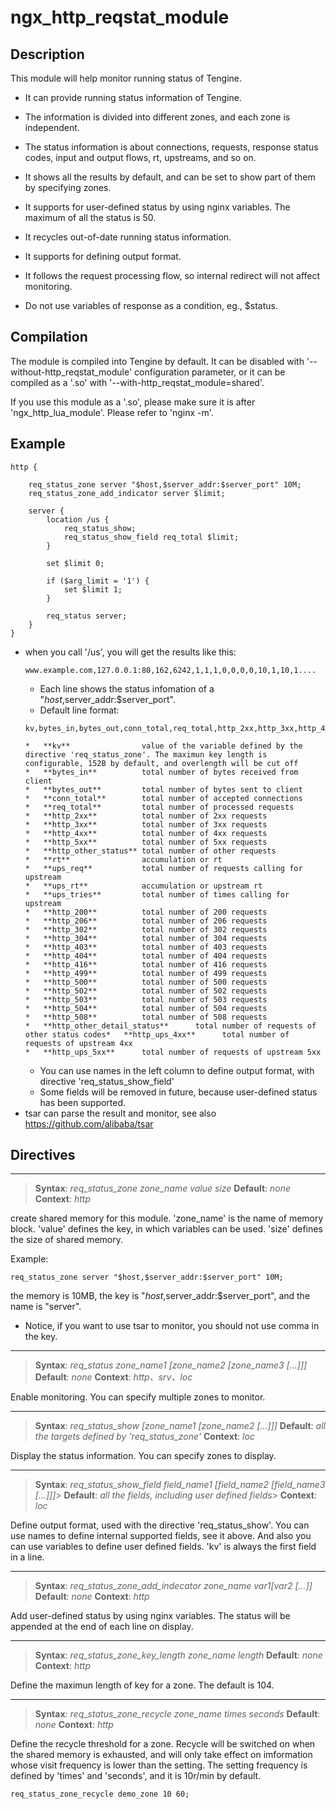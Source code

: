 # ngx_http_reqstat_module

## Description

This module will help monitor running status of Tengine.

*   It can provide running status information of Tengine.

*   The information is divided into different zones, and each zone is independent.

*   The status information is about connections, requests, response status codes, input and output flows,
rt, upstreams, and so on.

*   It shows all the results by default, and can be set to show part of them by specifying zones.

*   It supports for user-defined status by using nginx variables. The maximum of all the status is 50.

*   It recycles out-of-date running status information.

*   It supports for defining output format.

*   It follows the request processing flow, so internal redirect will not affect monitoring.

*   Do not use variables of response as a condition, eg., $status.

## Compilation

The module is compiled into Tengine by default. It can be disabled with '--without-http_reqstat_module'
configuration parameter, or it can be compiled as a '.so' with '--with-http_reqstat_module=shared'.

If you use this module as a '.so', please make sure it is after 'ngx_http_lua_module'. Please refer to
'nginx -m'.

## Example

```
http {

    req_status_zone server "$host,$server_addr:$server_port" 10M;
    req_status_zone_add_indicator server $limit;

    server {
        location /us {
            req_status_show;
            req_status_show_field req_total $limit;
        }

        set $limit 0;

        if ($arg_limit = '1') {
            set $limit 1;
        }

        req_status server;
    }
}
```

*   when you call '/us', you will get the results like this:
    ```
    www.example.com,127.0.0.1:80,162,6242,1,1,1,0,0,0,0,10,1,10,1....
    ```
    *   Each line shows the status infomation of a "$host,$server_addr:$server_port".
    *   Default line format:
    ```
    kv,bytes_in,bytes_out,conn_total,req_total,http_2xx,http_3xx,http_4xx,http_5xx,http_other_status,rt,ups_req,ups_rt,ups_tries,http_200,http_206,http_302,http_304,http_403,http_404,http_416,http_499,http_500,http_502,http_503,http_504,http_508,http_other_detail_status,http_ups_4xx,http_ups_5xx
    ```
        *   **kv**                value of the variable defined by the directive 'req_status_zone'. The maximun key length is configurable, 152B by default, and overlength will be cut off
        *   **bytes_in**          total number of bytes received from client
        *   **bytes_out**         total number of bytes sent to client
        *   **conn_total**        total number of accepted connections
        *   **req_total**         total number of processed requests
        *   **http_2xx**          total number of 2xx requests
        *   **http_3xx**          total number of 3xx requests
        *   **http_4xx**          total number of 4xx requests
        *   **http_5xx**          total number of 5xx requests
        *   **http_other_status** total number of other requests
        *   **rt**                accumulation or rt
        *   **ups_req**           total number of requests calling for upstream
        *   **ups_rt**            accumulation or upstream rt
        *   **ups_tries**         total number of times calling for upstream
        *   **http_200**          total number of 200 requests
        *   **http_206**          total number of 206 requests
        *   **http_302**          total number of 302 requests
        *   **http_304**          total number of 304 requests
        *   **http_403**          total number of 403 requests
        *   **http_404**          total number of 404 requests
        *   **http_416**          total number of 416 requests
        *   **http_499**          total number of 499 requests
        *   **http_500**          total number of 500 requests
        *   **http_502**          total number of 502 requests
        *   **http_503**          total number of 503 requests
        *   **http_504**          total number of 504 requests
        *   **http_508**          total number of 508 requests
        *   **http_other_detail_status**      total number of requests of other status codes*   **http_ups_4xx**      total number of requests of upstream 4xx
        *   **http_ups_5xx**      total number of requests of upstream 5xx
    *   You can use names in the left column to define output format, with directive 'req_status_show_field'
    *   Some fields will be removed in future, because user-defined status has been supported.
*   tsar can parse the result and monitor, see also https://github.com/alibaba/tsar

## Directives

---

> **Syntax**: _req_status_zone zone_name value size_
> **Default**: _none_
> **Context**: _http_

create shared memory for this module. 'zone_name' is the name of memory block.
'value' defines the key, in which variables can be used.
'size' defines the size of shared memory.

Example:

```
req_status_zone server "$host,$server_addr:$server_port" 10M;
```

the memory is 10MB, the key is "$host,$server_addr:$server_port", and the name is "server".

*   Notice, if you want to use tsar to monitor, you should not use comma in the key.

---

> **Syntax**: _req_status zone_name1 [zone_name2 [zone_name3 [...]]]_
> **Default**: _none_
> **Context**: _http、srv、loc_

Enable monitoring. You can specify multiple zones to monitor.

---

> **Syntax**: _req_status_show [zone_name1 [zone_name2 [...]]]_
> **Default**: _all the targets defined by 'req_status_zone'_
> **Context**: _loc_

Display the status information. You can specify zones to display.

---

> **Syntax**: _req_status_show_field field_name1 [field_name2 [field_name3 [...]]]_> 
**Default**: _all the fields, including user defined fields_> 
**Context**: _loc_

Define output format, used with the directive 'req_status_show'. You can use names
to define internal supported fields, see it above. And also you can use variables
to define user defined fields. 'kv' is always the first field in a line.

---

> **Syntax**: _req_status_zone_add_indecator zone_name $var1 [$var2 [...]]_
> **Default**: _none_
> **Context**: _http_

Add user-defined status by using nginx variables. The status will be appended at the end of each line on display.

---

> **Syntax**: _req_status_zone_key_length zone_name length_
> **Default**: _none_
> **Context**: _http_

Define the maximun length of key for a zone. The default is 104.

---

> **Syntax**: _req_status_zone_recycle zone_name times seconds_
> **Default**: _none_
> **Context**: _http_

Define the recycle threshold for a zone. Recycle will be switched on when the shared memory is exhausted,
and will only take effect on imformation whose visit frequency is lower than the setting.
The setting frequency is defined by 'times' and 'seconds', and it is 10r/min by default.

```
req_status_zone_recycle demo_zone 10 60;
```